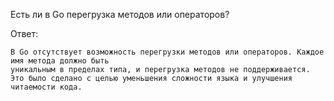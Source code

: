 Есть ли в Go перегрузка методов или операторов?

Ответ:
```
В Go отсутствует возможность перегрузки методов или операторов. Каждое имя метода должно быть
уникальным в пределах типа, и перегрузка методов не поддерживается.
Это было сделано с целью уменьшения сложности языка и улучшения читаемости кода.

```
